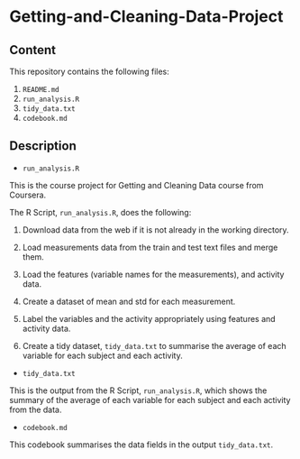 
# Getting-and-Cleaning-Data-Project

## Content

This repository contains the following files:
1. `README.md`
2. `run_analysis.R`
3. `tidy_data.txt`
4. `codebook.md`

## Description

* `run_analysis.R`

This is the course project for Getting and Cleaning Data course from Coursera.

The R Script, `run_analysis.R`, does the following:

1. Download data from the web if it is not already in the working directory.

2. Load measurements data from the train and test text files and merge them.

3. Load the features (variable names for the measurements), and activity data.

4. Create a dataset of mean and std for each measurement.

5. Label the variables and the activity appropriately using features and activity data.

6. Create a tidy dataset, `tidy_data.txt` to summarise the average of each variable for each subject and each activity.

* `tidy_data.txt`

This is the output from the R Script, `run_analysis.R`, which shows the summary of the average of each variable for each subject and each activity from the data.

* `codebook.md`

This codebook summarises the data fields in the output `tidy_data.txt`.
